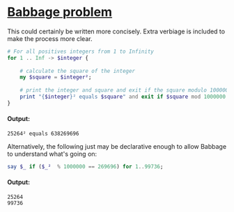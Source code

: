 [1]: https://rosettacode.org/wiki/Babbage_problem

# [Babbage problem][1]

This could certainly be written more concisely. Extra verbiage is included to make the process more clear.

```raku
# For all positives integers from 1 to Infinity
for 1 .. Inf -> $integer {
 
    # calculate the square of the integer
    my $square = $integer²;
 
    # print the integer and square and exit if the square modulo 1000000 is equal to 269696
    print "{$integer}² equals $square" and exit if $square mod 1000000 == 269696;
}
```

#### Output:
```
25264² equals 638269696
```


Alternatively, the following just may be declarative enough to allow Babbage to understand what's going on:

```raku
say $_ if ($_²  % 1000000 == 269696) for 1..99736;
```

#### Output:
```
25264
99736
```